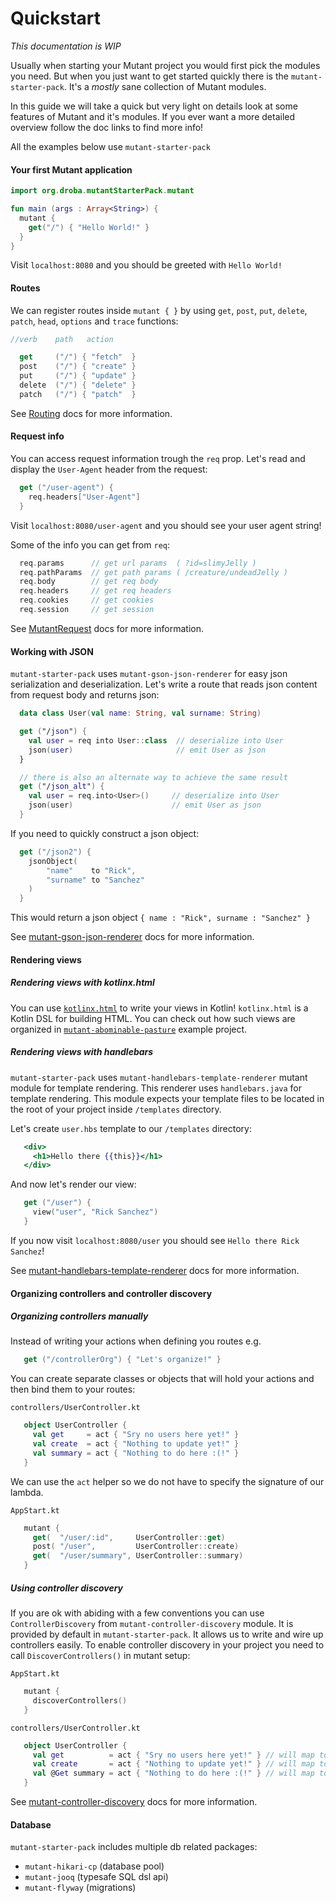 # Quickstart

_This documentation is WIP_

Usually when starting your Mutant project you would first pick the modules you need. 
But when you just want to get started quickly there is the `mutant-starter-pack`. 
It's a _mostly_ sane collection of Mutant modules.

In this guide we will take a quick but very light on details look
at some features of Mutant and it's modules. 
If you ever want a more detailed overview follow the doc links to find more info!

All the examples below use `mutant-starter-pack`

#### Your first Mutant application

```kotlin
import org.droba.mutantStarterPack.mutant

fun main (args : Array<String>) {
  mutant {
    get("/") { "Hello World!" }
  }
}
```

Visit `localhost:8080` and you should be greeted with `Hello World!`

#### Routes

We can register routes inside `mutant { }` by using `get`, `post`, `put`, `delete`, `patch`, `head`, `options` and `trace`
functions:
```kotlin
//verb    path   action

  get     ("/") { "fetch"  }
  post    ("/") { "create" }
  put     ("/") { "update" }
  delete  ("/") { "delete" }
  patch   ("/") { "patch"  }
```

See [Routing]() docs for more information.

#### Request info

You can access request information trough the `req` prop.
Let's read and display the `User-Agent` header from the request:

```kotlin
  get ("/user-agent") {
    req.headers["User-Agent"] 
  }
```
Visit `localhost:8080/user-agent` and you should see your user agent string!

Some of the info you can get from `req`:
```kotlin
  req.params      // get url params  ( ?id=slimyJelly )
  req.pathParams  // get path params ( /creature/undeadJelly )
  req.body        // get req body
  req.headers     // get req headers
  req.cookies     // get cookies
  req.session     // get session
```
See [MutantRequest]() docs for more information.

#### Working with JSON

`mutant-starter-pack` uses `mutant-gson-json-renderer` for easy json serialization
and deserialization. 
Let's write a route that reads json content from request body and returns json:
```kotlin
  data class User(val name: String, val surname: String)

  get ("/json") {
    val user = req into User::class  // deserialize into User 
    json(user)                       // emit User as json
  }

  // there is also an alternate way to achieve the same result 
  get ("/json_alt") {
    val user = req.into<User>()     // deserialize into User 
    json(user)                      // emit User as json
  }
```

If you need to quickly construct a json object:
```kotlin
  get ("/json2") {
    jsonObject(
    	"name"    to "Rick",
        "surname" to "Sanchez"	
    )
  }
```
This would return a json object `{ name : "Rick", surname : "Sanchez" }`

See [mutant-gson-json-renderer]() docs for more information.

#### Rendering views

##### Rendering views with kotlinx.html

You can use [`kotlinx.html`](https://github.com/Kotlin/kotlinx.html) to write your views in Kotlin!
`kotlinx.html` is a Kotlin DSL for building HTML. 
You can check out how such views are organized in [`mutant-abominable-pasture`](https://github.com/statikowsky/mutant/tree/master/mutant-abominable-pasture) example project.

##### Rendering views with handlebars

`mutant-starter-pack` uses `mutant-handlebars-template-renderer` mutant module for template rendering.
This renderer uses `handlebars.java` for template rendering. This module expects your template files to be located
in the root of your project inside `/templates` directory.

Let's create `user.hbs` template to our `/templates` directory:
```handlebars
   <div>
     <h1>Hello there {{this}}</h1>
   </div>
```

And now let's render our view:
```kotlin
   get ("/user") {
     view("user", "Rick Sanchez") 
   }
```
If you now visit `localhost:8080/user` you should see `Hello there Rick Sanchez`!

See [mutant-handlebars-template-renderer]() docs for more information.

#### Organizing controllers and controller discovery

##### Organizing controllers manually

Instead of writing your actions when defining you routes e.g.
```kotlin
   get ("/controllerOrg") { "Let's organize!" }
```

You can create separate classes or objects that will hold your actions
and then bind them to your routes:

`controllers/UserController.kt`
```kotlin
   object UserController {
     val get     = act { "Sry no users here yet!" }
     val create  = act { "Nothing to update yet!" }
     val summary = act { "Nothing to do here :(!" }
   }
```

We can use the `act` helper so we do not have to specify the signature of our lambda. 

`AppStart.kt`
```kotlin
   mutant {
     get(  "/user/:id",     UserController::get)
     post( "/user",         UserController::create)
     get(  "/user/summary", UserController::summary)     
   }
```

##### Using controller discovery

If you are ok with abiding with a few conventions you can use `ControllerDiscovery` from `mutant-controller-discovery` module.
It is provided by default in `mutant-starter-pack`. It allows us to write and wire up controllers
easily.
To enable controller discovery in your project you need to call `DiscoverControllers()`
in mutant setup:

`AppStart.kt`
```kotlin
   mutant {
     discoverControllers()
   }
```

`controllers/UserController.kt`
```kotlin
   object UserController {
     val get          = act { "Sry no users here yet!" } // will map to GET  /user/:id
     val create       = act { "Nothing to update yet!" } // will map to POST /user
     val @Get summary = act { "Nothing to do here :(!" } // will map to GET  /user/summary
   }
```

See [mutant-controller-discovery]() docs for more information.


#### Database

`mutant-starter-pack` includes multiple db related packages:  
 - `mutant-hikari-cp` (database pool)
 - `mutant-jooq` (typesafe SQL dsl api)
 - `mutant-flyway` (migrations)


